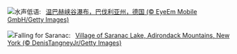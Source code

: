 ![](https://www.bing.com/th?id=OHR.HinterseeWaterfall_ZH-CN0432994081_UHD.jpg&w=1000)水声低语:&nbsp;&ensp;[温巴赫峡谷瀑布，巴伐利亚州，德国 (© EyeEm Mobile GmbH/Getty Images)](https://www.bing.com/th?id=OHR.HinterseeWaterfall_ZH-CN0432994081_UHD.jpg)
<br><br/>
![](https://www.bing.com/th?id=OHR.SaranacLake_EN-US0445660450_UHD.jpg&w=1000)Falling for Saranac:&nbsp;&ensp;[Village of Saranac Lake, Adirondack Mountains, New York (© DenisTangneyJr/Getty Images)](https://www.bing.com/th?id=OHR.SaranacLake_EN-US0445660450_UHD.jpg)
<br><br/>
